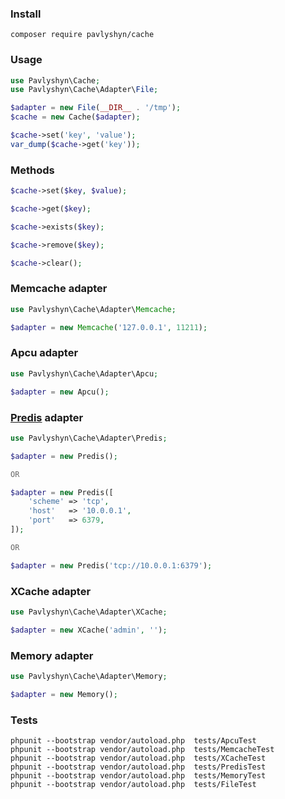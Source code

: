 
### Install
```
composer require pavlyshyn/cache
```


### Usage
```php
use Pavlyshyn\Cache;
use Pavlyshyn\Cache\Adapter\File;

$adapter = new File(__DIR__ . '/tmp');
$cache = new Cache($adapter);

$cache->set('key', 'value');
var_dump($cache->get('key'));
```


### Methods
```php
$cache->set($key, $value);

$cache->get($key);

$cache->exists($key);

$cache->remove($key);

$cache->clear();
```


### Memcache adapter
```php
use Pavlyshyn\Cache\Adapter\Memcache;

$adapter = new Memcache('127.0.0.1', 11211);
```


### Apcu adapter
```php
use Pavlyshyn\Cache\Adapter\Apcu;

$adapter = new Apcu();
```


### [Predis](https://github.com/nrk/predis) adapter
```php
use Pavlyshyn\Cache\Adapter\Predis;

$adapter = new Predis();

OR

$adapter = new Predis([
    'scheme' => 'tcp',
    'host'   => '10.0.0.1',
    'port'   => 6379,
]);

OR

$adapter = new Predis('tcp://10.0.0.1:6379');
```


### XCache adapter
```php
use Pavlyshyn\Cache\Adapter\XCache;

$adapter = new XCache('admin', '');
```


### Memory adapter
```php
use Pavlyshyn\Cache\Adapter\Memory;

$adapter = new Memory();
```


### Tests
```
phpunit --bootstrap vendor/autoload.php  tests/ApcuTest
phpunit --bootstrap vendor/autoload.php  tests/MemcacheTest
phpunit --bootstrap vendor/autoload.php  tests/XCacheTest
phpunit --bootstrap vendor/autoload.php  tests/PredisTest
phpunit --bootstrap vendor/autoload.php  tests/MemoryTest
phpunit --bootstrap vendor/autoload.php  tests/FileTest
```